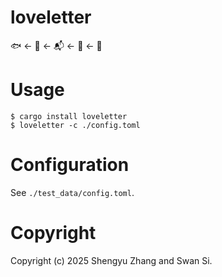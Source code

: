loveletter
==========

🐟 ← 💌 ← 📬 ← 💌 ← 🦢

# Usage

```console
$ cargo install loveletter
$ loveletter -c ./config.toml
```

# Configuration

See `./test_data/config.toml`.

# Copyright

Copyright (c) 2025 Shengyu Zhang and Swan Si.

